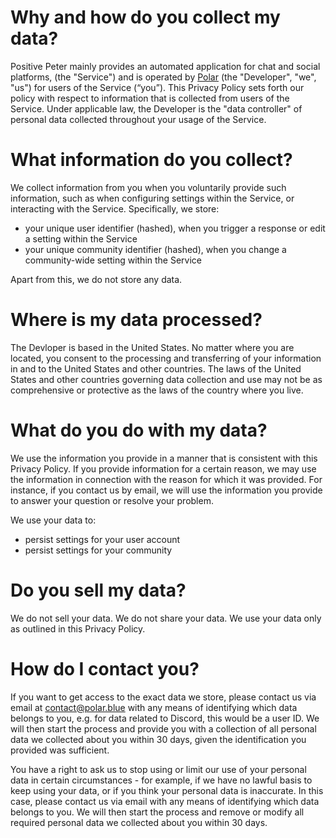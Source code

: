 # Why and how do you collect my data?

Positive Peter mainly provides an automated application for chat and social platforms, (the "Service") and is operated by [Polar](https://polar.blue/) (the "Developer", "we", "us") for users of the Service (“you”). This Privacy Policy sets forth our policy with respect to information that is collected from users of the Service. Under applicable law, the Developer is the "data controller" of personal data collected throughout your usage of the Service.

# What information do you collect?

We collect information from you when you voluntarily provide such information, such as when configuring settings within the Service, or interacting with the Service.
Specifically, we store:
- your unique user identifier (hashed), when you trigger a response or edit a setting within the Service
- your unique community identifier (hashed), when you change a community-wide setting within the Service

Apart from this, we do not store any data.

# Where is my data processed?

The Devloper is based in the United States. No matter where you are located, you consent to the processing and transferring of your information in and to the United States and other countries. The laws of the United States and other countries governing data collection and use may not be as comprehensive or protective as the laws of the country where you live.

# What do you do with my data?

We use the information you provide in a manner that is consistent with this Privacy Policy. If you provide information for a certain reason, we may use the information in connection with the reason for which it was provided. For instance, if you contact us by email, we will use the information you provide to answer your question or resolve your problem.

We use your data to:
- persist settings for your user account
- persist settings for your community

# Do you sell my data?

We do not sell your data. We do not share your data. We use your data only as outlined in this Privacy Policy.

# How do I contact you?

If you want to get access to the exact data we store, please contact us via email at contact@polar.blue with any means of identifying which data belongs to you, e.g. for data related to Discord, this would be a user ID. We will then start the process and provide you with a collection of all personal data we collected about you within 30 days, given the identification you provided was sufficient.

You have a right to ask us to stop using or limit our use of your personal data in certain circumstances - for example, if we have no lawful basis to keep using your data, or if you think your personal data is inaccurate. In this case, please contact us via email with any means of identifying which data belongs to you. We will then start the process and remove or modify all required personal data we collected about you within 30 days.